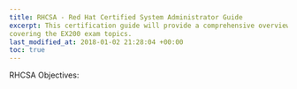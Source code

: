 ```yaml
---
title: RHCSA - Red Hat Certified System Administrator Guide
excerpt: This certification guide will provide a comprehensive overview of Linux RHEL 7,
covering the EX200 exam topics.
last_modified_at: 2018-01-02 21:28:04 +00:00
toc: true
---
```



RHCSA Objectives:
